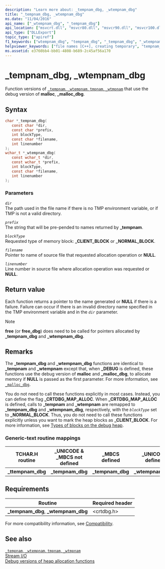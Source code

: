 ```yaml
---
description: "Learn more about: _tempnam_dbg, _wtempnam_dbg"
title: "_tempnam_dbg, _wtempnam_dbg"
ms.date: "11/04/2016"
api_name: ["_wtempnam_dbg", "_tempnam_dbg"]
api_location: ["msvcrt.dll", "msvcr80.dll", "msvcr90.dll", "msvcr100.dll", "msvcr100_clr0400.dll", "msvcr110.dll", "msvcr110_clr0400.dll", "msvcr120.dll", "msvcr120_clr0400.dll", "ucrtbase.dll"]
api_type: ["DLLExport"]
topic_type: ["apiref"]
f1_keywords: ["wtempnam_dbg", "tempnam_dbg", "_tempnam_dbg", "_wtempnam_dbg"]
helpviewer_keywords: ["file names [C++], creating temporary", "tempnam_dbg function", "temporary files, creating", "file names [C++], temporary", "wtempnam_dbg function", "_tempnam_dbg function", "_wtempnam_dbg function"]
ms.assetid: e3760bb4-bb01-4808-b689-2c45af56a170
---
```

# _tempnam_dbg, _wtempnam_dbg

Function versions of [`_tempnam`, `_wtempnam`, `tmpnam`, `_wtmpnam`](tempnam-wtempnam-tmpnam-wtmpnam.md) that use the debug version of **malloc**, **_malloc_dbg**.

## Syntax

```C
char *_tempnam_dbg(
   const char *dir,
   const char *prefix,
   int blockType,
   const char *filename,
   int linenumber
);
wchar_t *_wtempnam_dbg(
   const wchar_t *dir,
   const wchar_t *prefix,
   int blockType,
   const char *filename,
   int linenumber
);
```

### Parameters

*`dir`*\
The path used in the file name if there is no TMP environment variable, or if TMP is not a valid directory.

*`prefix`*\
The string that will be pre-pended to names returned by **_tempnam**.

*`blockType`*\
Requested type of memory block: **_CLIENT_BLOCK** or **_NORMAL_BLOCK**.

*`filename`*\
Pointer to name of source file that requested allocation operation or **NULL**.

*`linenumber`*\
Line number in source file where allocation operation was requested or **NULL**.

## Return value

Each function returns a pointer to the name generated or **NULL** if there is a failure. Failure can occur if there is an invalid directory name specified in the TMP environment variable and in the *`dir`* parameter.

> [!NOTE]
> **free** (or **free_dbg**) does need to be called for pointers allocated by **_tempnam_dbg** and **_wtempnam_dbg**.

## Remarks

The **_tempnam_dbg** and **_wtempnam_dbg** functions are identical to **_tempnam** and **_wtempnam** except that, when **_DEBUG** is defined, these functions use the debug version of **malloc** and **_malloc_dbg**, to allocate memory if **NULL** is passed as the first parameter. For more information, see [`_malloc_dbg`](malloc-dbg.md).

You do not need to call these functions explicitly in most cases. Instead, you can define the flag **_CRTDBG_MAP_ALLOC**. When **_CRTDBG_MAP_ALLOC** is defined, calls to **_tempnam** and **_wtempnam** are remapped to **_tempnam_dbg** and **_wtempnam_dbg**, respectively, with the *`blockType`* set to **_NORMAL_BLOCK**. Thus, you do not need to call these functions explicitly unless you want to mark the heap blocks as **_CLIENT_BLOCK**. For more information, see [Types of blocks on the debug heap](/visualstudio/debugger/crt-debug-heap-details).

### Generic-text routine mappings

|TCHAR.H routine|_UNICODE & _MBCS not defined|_MBCS defined|_UNICODE defined|
|---------------------|------------------------------------|--------------------|-----------------------|
|**_ttempnam_dbg**|**_tempnam_dbg**|**_tempnam_dbg**|**_wtempnam_dbg**|

## Requirements

|Routine|Required header|
|-------------|---------------------|
|**_tempnam_dbg**, **_wtempnam_dbg**|\<crtdbg.h>|

For more compatibility information, see [Compatibility](../compatibility.md).

## See also

[`_tempnam`, `_wtempnam`, `tmpnam`, `_wtmpnam`](tempnam-wtempnam-tmpnam-wtmpnam.md)\
[Stream I/O](../stream-i-o.md)\
[Debug versions of heap allocation functions](/visualstudio/debugger/debug-versions-of-heap-allocation-functions)
